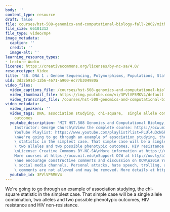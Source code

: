 ```yaml
---
body: ''
content_type: resource
draft: false
file: courses/hst-508-genomics-and-computational-biology-fall-2002/mithst_508f02_lec3b_360p_16_9.mp4
file_size: 66101312
file_type: video/mp4
image_metadata:
  caption: ''
  credit: ''
  image-alt: ''
learning_resource_types:
- Lecture Audio
license: https://creativecommons.org/licenses/by-nc-sa/4.0/
resourcetype: Video
title: '3B. DNA 1 : Genome Sequencing, Polymorphisms, Populations, Statistics, Pharmacogenomics...'
uid: 3d32b91d-12b6-4671-a900-ec77b304980a
video_files:
  video_captions_file: /courses/hst-508-genomics-and-computational-biology-fall-2002/1xkJeDBSsXPGvAYI9PgyyoCuCooC4mWER_transcript.webvtt
  video_thumbnail_file: https://img.youtube.com/vi/3FVlVP5MKV4/default.jpg
  video_transcript_file: /courses/hst-508-genomics-and-computational-biology-fall-2002/1xkJeDBSsXPGvAYI9PgyyoCuCooC4mWER_transcript.pdf
video_metadata:
  video_speakers: ''
  video_tags: DNA, association studying, chi-square,  single allele combination, phenotypic
    outcomes
  youtube_description: "MIT HST.508 Genomics and Computational Biology, Fall 2002\n\
    Instructor: George Church\nView the complete course: https://ocw.mit.edu/courses/hst-508-genomics-and-computational-biology-fall-2002/\n\
    YouTube Playlist: https://www.youtube.com/playlist?list=PLUl4u3cNGP61gaHWysmlYNeGsuUI8y5GV\n\
    \nWe're going to go through an example of association studying, the chi-square\
    \ statistic in the simplest case. That simple case will be a single allele combination,\
    \ two alleles and two possible phenotypic outcomes, HIV resistance and HIV non-resistance.\n\
    \nLicense: Creative Commons BY-NC-SA\nMore information at https://ocw.mit.edu/terms\n\
    More courses at https://ocw.mit.edu\nSupport OCW at http://ow.ly/a1If50zVRlQ\n\
    \nWe encourage constructive comments and discussion on OCW\u201A YouTube and other\
    \ social media channels. Personal attacks, hate speech, trolling, and inappropriate\
    \ comments are not allowed and may be removed. More details at https://ocw.mit.edu/comments."
  youtube_id: 3FVlVP5MKV4
---
```

We're going to go through an example of association studying, the chi-square statistic in the simplest case. That simple case will be a single allele combination, two alleles and two possible phenotypic outcomes, HIV resistance and HIV non-resistance.